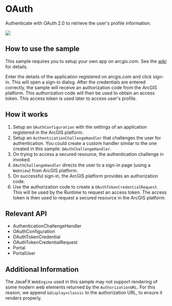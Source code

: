<h1>OAuth</h1>

<p>Authenticate with OAuth 2.0 to retrieve the user's profile information.</p> 

<p><img src="OAuth.png"/></p>

<h2>How to use the sample</h2>

<p>This sample requires you to setup your own app on arcgis.com. See the <a href="https://github.com/Esri/arcgis-runtime-samples-java/wiki/OAuth">wiki</a> for details.</p>

<p>Enter the details of the application registered on arcgis.com and click sign-in.
This will open a sign-in dialog. After the credentials are entered correctly, the sample
will receive an authorization code from the ArcGIS platform. This authorization code will then be used to obtain an
access token. This access token is used later to access user's profile.</p>

<h2>How it works</h2>

<ol>
    <li>Setup an <code>OAuthConfiguration</code> with the settings of an application registered in the ArcGIS platform.</li>
    <li>Setup an <code>AuthenticationChallengeHandler</code> that challenges the user for authentication. You could
    create a custom handler similar to the one created in this sample: <code>OAuthChallengeHandler</code>.</li>
    <li>On trying to access a secured resource, the authentication challenge in invoked.</li>
    <li><code>OAuthChallengeHandler</code> directs the user to a sign-in page (using a <code>WebView</code>) from ArcGIS platform.</li>
    <li>On successful sign-in, the ArcGIS platform provides an authorization code.</li>
    <li>Use the authorization code to create a <code>OAuthTokenCredentialRequest</code>. This will be used by the Runtime
    to request an access token. The access token is then used to request a secured resource in the ArcGIS platform.</li>
</ol>

<h2>Relevant API</h2>

<ul>
    <li>AuthenticationChallengeHandler</li>
    <li>OAuthConfiguration</li>
    <li>OAuthTokenCredential</li>
    <li>OAuthTokenCredentialRequest</li>
    <li>Portal</li>
    <li>PortalUser</li>
</ul>

<h2>Additional Information</h2>

<p>The JavaFX <code>WebEngine</code> used in this sample may not support rendering of some modern web elements returned by the <code>AuthorizationURL</code>. For this reason, we append <code>&display=classic</code> to the authorization URL, to ensure it renders properly.</p>